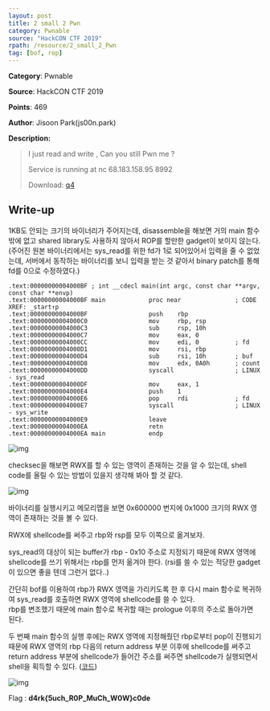 ```yaml
---
layout: post
title: 2 small 2 Pwn
category: Pwnable
source: "HackCON CTF 2019"
rpath: /resource/2_small_2_Pwn
tag: [bof, rop]
---
```


**Category**: Pwnable

**Source**: HackCON CTF 2019

**Points**: 469

**Author**: Jisoon Park(js00n.park)

**Description:** 

> I just read and write , Can you still Pwn me ?
> 
> Service is running at nc 68.183.158.95 8992
> 
> Download: [q4]({{site.github.master}}{{page.rpath}}/q4)

## Write-up

1KB도 안되는 크기의 바이너리가 주어지는데, disassemble을 해보면 거의 main 함수밖에 없고 shared library도 사용하지 않아서 ROP를 할만한 gadget이 보이지 않는다.  
(주어진 원본 바이너리에서는 sys_read를 위한 fd가 1로 되어있어서 입력을 줄 수 없었는데, 서버에서 동작하는 바이너리를 보니 입력을 받는 것 같아서 binary patch를 통해 fd를 0으로 수정하였다.)

```
.text:00000000004000BF ; int __cdecl main(int argc, const char **argv, const char **envp)
.text:00000000004000BF main            proc near               ; CODE XREF: _start↑p
.text:00000000004000BF                 push    rbp
.text:00000000004000C0                 mov     rbp, rsp
.text:00000000004000C3                 sub     rsp, 10h
.text:00000000004000C7                 mov     eax, 0
.text:00000000004000CC                 mov     edi, 0          ; fd
.text:00000000004000D1                 mov     rsi, rbp
.text:00000000004000D4                 sub     rsi, 10h        ; buf
.text:00000000004000D8                 mov     edx, 0A0h       ; count
.text:00000000004000DD                 syscall                 ; LINUX - sys_read
.text:00000000004000DF                 mov     eax, 1
.text:00000000004000E4                 push    1
.text:00000000004000E6                 pop     rdi             ; fd
.text:00000000004000E7                 syscall                 ; LINUX - sys_write
.text:00000000004000E9                 leave
.text:00000000004000EA                 retn
.text:00000000004000EA main            endp
```

![img]({{page.rpath|prepend:site.baseurl}}/checksec.png)

checksec을 해보면 RWX를 할 수 있는 영역이 존재하는 것을 알 수 있는데, shell code를 올릴 수 있는 방법이 있을지 생각해 봐아 할 것 같다.

![img]({{page.rpath|prepend:site.baseurl}}/maps.png)

바이너리를 실행시키고 메모리맵을 보면 0x600000 번지에 0x1000 크기의 RWX 영역이 존재하는 것을 볼 수 있다.

RWX에 shellcode를 써주고 rbp와 rsp를 모두 이쪽으로 옮겨보자.

sys_read의 대상이 되는 buffer가 rbp - 0x10 주소로 지정되기 때문에 RWX 영역에 shellcode를 쓰기 위해서는 rbp를 먼저 옮겨야 한다. (rsi를 쓸 수 있는 적당한 gadget이 있으면 좋을 텐데 그런거 없다..)

간단히 bof를 이용하여 rbp가 RWX 영역을 가리키도록 한 후 다시 main 함수로 복귀하여 sys_read를 호출하면 RWX 영역에 shellcode를 쓸 수 있다.  
rbp를 변조했기 때문에 main 함수로 복귀할 때는 prologue 이후의 주소로 돌아가면 된다.

두 번째 main 함수의 실행 후에는 RWX 영역에 지정해줬던 rbp로부터 pop이 진행되기 때문에 RWX 영역의 rbp 다음의 return address 부분 이후에 shellcode를 써주고 return address 부분에 shellcode가 들어간 주소를 써주면 shellcode가 실행되면서 shell을 획득할 수 있다. ([코드]({{site.github.master}}{{page.rpath}}/ex.py))

![img]({{page.rpath|prepend:site.baseurl}}/flag.png)

Flag : **d4rk{5uch_R0P_MuCh_W0W}c0de**
